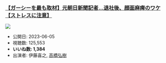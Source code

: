 ### [【ガーシーを最も取材】元朝日新聞記者…退社後、顔面麻痺のワケ【ストレスに注意】](https://www.youtube.com/watch?v=JVvpEScwF1g)
[![](https://img.youtube.com/vi/JVvpEScwF1g/sddefault.jpg)](https://www.youtube.com/watch?v=JVvpEScwF1g)
-   公開日: 2023-06-05
-   視聴数: 125,553
-   **いいね数: 1,384**
-   出演者: 伊藤喜之, [高橋弘樹](/rehacq_fan/people/高橋弘樹 "wikilink")
